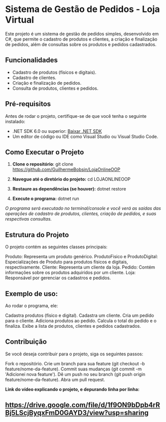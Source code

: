 # Sistema de Gestão de Pedidos - Loja Virtual

Este projeto é um sistema de gestão de pedidos simples, desenvolvido em C#, que permite o cadastro de produtos e clientes, a criação e finalização de pedidos, além de consultas sobre os produtos e pedidos cadastrados.

## Funcionalidades

- Cadastro de produtos (físicos e digitais).
- Cadastro de clientes.
- Criação e finalização de pedidos.
- Consulta de produtos, clientes e pedidos.
  
## Pré-requisitos

Antes de rodar o projeto, certifique-se de que você tenha o seguinte instalado:

- .NET SDK 6.0 ou superior: [Baixar .NET SDK](https://dotnet.microsoft.com/download/dotnet/6.0)
- Um editor de código ou IDE como Visual Studio ou Visual Studio Code.

## Como Executar o Projeto

1. **Clone o repositório**:
   git clone https://github.com/GuilhermeBobsin/LojaOnlineOOP

2. **Navegue até o diretório do projeto:**
    cd LOJAONLINEOOP

3. **Restaure as dependências (se houver):**
    dotnet restore

4. **Execute o programa:**
    dotnet run

*O programa será executado no terminal/console e você verá as saídas das operações de cadastro de produtos, clientes, criação de pedidos, e suas respectivas consultas.*

## Estrutura do Projeto
O projeto contém as seguintes classes principais:

Produto: Representa um produto genérico.
ProdutoFisico e ProdutoDigital: Especializações de Produto para produtos físicos e digitais, respectivamente.
Cliente: Representa um cliente da loja.
Pedido: Contém informações sobre os produtos adquiridos por um cliente.
Loja: Responsável por gerenciar os cadastros e pedidos.

## Exemplo de uso:
Ao rodar o programa, ele:

Cadastra produtos (físico e digital).
Cadastra um cliente.
Cria um pedido para o cliente.
Adiciona produtos ao pedido.
Calcula o total do pedido e o finaliza.
Exibe a lista de produtos, clientes e pedidos cadastrados.

## Contribuição
Se você deseja contribuir para o projeto, siga os seguintes passos:

Fork o repositório.
Crie um branch para sua feature (git checkout -b feature/nome-da-feature).
Commit suas mudanças (git commit -m 'Adicionei nova feature').
Dê um push no seu branch (git push origin feature/nome-da-feature).
Abra um pull request.

**Link do vídeo explicando o projeto, e depurando linha por linha:**
## https://drive.google.com/file/d/1f9ON9bDpb4rRBj5LScjByqxFmD0GAYD3/view?usp=sharing


